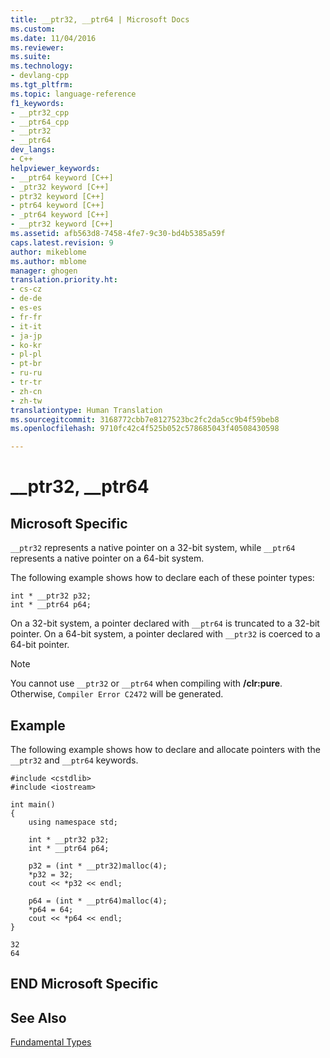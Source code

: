```yaml
---
title: __ptr32, __ptr64 | Microsoft Docs
ms.custom: 
ms.date: 11/04/2016
ms.reviewer: 
ms.suite: 
ms.technology:
- devlang-cpp
ms.tgt_pltfrm: 
ms.topic: language-reference
f1_keywords:
- __ptr32_cpp
- __ptr64_cpp
- __ptr32
- __ptr64
dev_langs:
- C++
helpviewer_keywords:
- __ptr64 keyword [C++]
- _ptr32 keyword [C++]
- ptr32 keyword [C++]
- ptr64 keyword [C++]
- _ptr64 keyword [C++]
- __ptr32 keyword [C++]
ms.assetid: afb563d8-7458-4fe7-9c30-bd4b5385a59f
caps.latest.revision: 9
author: mikeblome
ms.author: mblome
manager: ghogen
translation.priority.ht:
- cs-cz
- de-de
- es-es
- fr-fr
- it-it
- ja-jp
- ko-kr
- pl-pl
- pt-br
- ru-ru
- tr-tr
- zh-cn
- zh-tw
translationtype: Human Translation
ms.sourcegitcommit: 3168772cbb7e8127523bc2fc2da5cc9b4f59beb8
ms.openlocfilehash: 9710fc42c4f525b052c578685043f40508430598

---
```

# __ptr32, __ptr64
## Microsoft Specific  
 `__ptr32` represents a native pointer on a 32-bit system, while `__ptr64` represents a native pointer on a 64-bit system.  
  
 The following example shows how to declare each of these pointer types:  
  
```  
int * __ptr32 p32;  
int * __ptr64 p64;  
```  
  
 On a 32-bit system, a pointer declared with `__ptr64` is truncated to a 32-bit pointer. On a 64-bit system, a pointer declared with `__ptr32` is coerced to a 64-bit pointer.  
  
> [!NOTE]
>  You cannot use `__ptr32` or `__ptr64` when compiling with **/clr:pure**. Otherwise, `Compiler Error C2472` will be generated.  
  
## Example  
 The following example shows how to declare and allocate pointers with the `__ptr32` and `__ptr64` keywords.  
  
```  
#include <cstdlib>  
#include <iostream>  
  
int main()  
{  
    using namespace std;  
  
    int * __ptr32 p32;  
    int * __ptr64 p64;  
  
    p32 = (int * __ptr32)malloc(4);  
    *p32 = 32;  
    cout << *p32 << endl;  
  
    p64 = (int * __ptr64)malloc(4);  
    *p64 = 64;  
    cout << *p64 << endl;  
}  
```  
  
```Output  
32  
64  
```  
  
## END Microsoft Specific  
  
## See Also  
 [Fundamental Types](../cpp/fundamental-types-cpp.md)


<!--HONumber=Jan17_HO2-->



